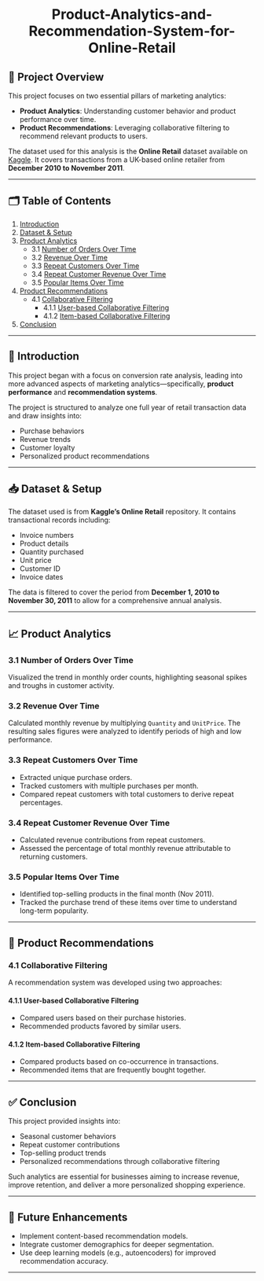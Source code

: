 # <p align = 'center'>Product-Analytics-and-Recommendation-System-for-Online-Retail</p>

## 🧠 Project Overview

This project focuses on two essential pillars of marketing analytics:
- **Product Analytics**: Understanding customer behavior and product performance over time.
- **Product Recommendations**: Leveraging collaborative filtering to recommend relevant products to users.

The dataset used for this analysis is the **Online Retail** dataset available on [Kaggle](https://www.kaggle.com/). It covers transactions from a UK-based online retailer from **December 2010 to November 2011**.

---

## 🗂️ Table of Contents

1. [Introduction](#introduction)
2. [Dataset & Setup](#dataset--setup)
3. [Product Analytics](#product-analytics)
   - 3.1 [Number of Orders Over Time](#31-number-of-orders-over-time)
   - 3.2 [Revenue Over Time](#32-revenue-over-time)
   - 3.3 [Repeat Customers Over Time](#33-repeat-customers-over-time)
   - 3.4 [Repeat Customer Revenue Over Time](#34-repeat-customer-revenue-over-time)
   - 3.5 [Popular Items Over Time](#35-popular-items-over-time)
4. [Product Recommendations](#product-recommendations)
   - 4.1 [Collaborative Filtering](#41-collaborative-filtering)
     - 4.1.1 [User-based Collaborative Filtering](#411-user-based-collaborative-filtering)
     - 4.1.2 [Item-based Collaborative Filtering](#412-item-based-collaborative-filtering)
5. [Conclusion](#conclusion)

---

## 📌 Introduction

This project began with a focus on conversion rate analysis, leading into more advanced aspects of marketing analytics—specifically, **product performance** and **recommendation systems**. 

The project is structured to analyze one full year of retail transaction data and draw insights into:
- Purchase behaviors
- Revenue trends
- Customer loyalty
- Personalized product recommendations

---

## 📥 Dataset & Setup

The dataset used is from **Kaggle’s Online Retail** repository. It contains transactional records including:
- Invoice numbers
- Product details
- Quantity purchased
- Unit price
- Customer ID
- Invoice dates

The data is filtered to cover the period from **December 1, 2010 to November 30, 2011** to allow for a comprehensive annual analysis.

---

## 📈 Product Analytics

### 3.1 Number of Orders Over Time

Visualized the trend in monthly order counts, highlighting seasonal spikes and troughs in customer activity.

### 3.2 Revenue Over Time

Calculated monthly revenue by multiplying `Quantity` and `UnitPrice`. The resulting sales figures were analyzed to identify periods of high and low performance.

### 3.3 Repeat Customers Over Time

- Extracted unique purchase orders.
- Tracked customers with multiple purchases per month.
- Compared repeat customers with total customers to derive repeat percentages.

### 3.4 Repeat Customer Revenue Over Time

- Calculated revenue contributions from repeat customers.
- Assessed the percentage of total monthly revenue attributable to returning customers.

### 3.5 Popular Items Over Time

- Identified top-selling products in the final month (Nov 2011).
- Tracked the purchase trend of these items over time to understand long-term popularity.

---

## 🤖 Product Recommendations

### 4.1 Collaborative Filtering

A recommendation system was developed using two approaches:

#### 4.1.1 User-based Collaborative Filtering

- Compared users based on their purchase histories.
- Recommended products favored by similar users.

#### 4.1.2 Item-based Collaborative Filtering

- Compared products based on co-occurrence in transactions.
- Recommended items that are frequently bought together.

---

## ✅ Conclusion

This project provided insights into:
- Seasonal customer behaviors
- Repeat customer contributions
- Top-selling product trends
- Personalized recommendations through collaborative filtering

Such analytics are essential for businesses aiming to increase revenue, improve retention, and deliver a more personalized shopping experience.

---

## 📌 Future Enhancements

- Implement content-based recommendation models.
- Integrate customer demographics for deeper segmentation.
- Use deep learning models (e.g., autoencoders) for improved recommendation accuracy.

---

